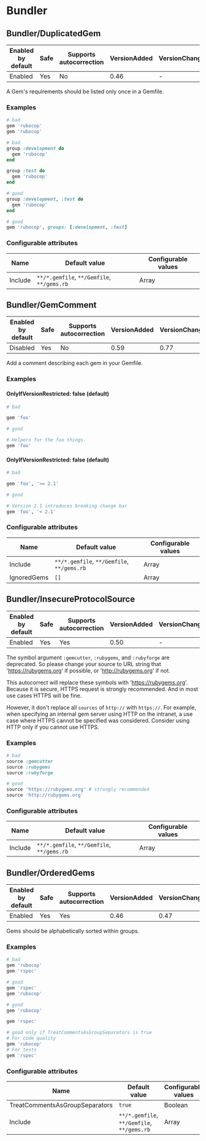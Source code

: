 # Bundler

## Bundler/DuplicatedGem

Enabled by default | Safe | Supports autocorrection | VersionAdded | VersionChanged
--- | --- | --- | --- | ---
Enabled | Yes | No | 0.46 | -

A Gem's requirements should be listed only once in a Gemfile.

### Examples

```ruby
# bad
gem 'rubocop'
gem 'rubocop'

# bad
group :development do
  gem 'rubocop'
end

group :test do
  gem 'rubocop'
end

# good
group :development, :test do
  gem 'rubocop'
end

# good
gem 'rubocop', groups: [:development, :test]
```

### Configurable attributes

Name | Default value | Configurable values
--- | --- | ---
Include | `**/*.gemfile`, `**/Gemfile`, `**/gems.rb` | Array

## Bundler/GemComment

Enabled by default | Safe | Supports autocorrection | VersionAdded | VersionChanged
--- | --- | --- | --- | ---
Disabled | Yes | No | 0.59 | 0.77

Add a comment describing each gem in your Gemfile.

### Examples

#### OnlyIfVersionRestricted: false (default)

```ruby
# bad

gem 'foo'

# good

# Helpers for the foo things.
gem 'foo'
```
#### OnlyIfVersionRestricted: false (default)

```ruby
# bad

gem 'foo', '>= 2.1'

# good

# Version 2.1 introduces breaking change bar
gem 'foo', '< 2.1'
```

### Configurable attributes

Name | Default value | Configurable values
--- | --- | ---
Include | `**/*.gemfile`, `**/Gemfile`, `**/gems.rb` | Array
IgnoredGems | `[]` | Array

## Bundler/InsecureProtocolSource

Enabled by default | Safe | Supports autocorrection | VersionAdded | VersionChanged
--- | --- | --- | --- | ---
Enabled | Yes | Yes  | 0.50 | -

The symbol argument `:gemcutter`, `:rubygems`, and `:rubyforge`
are deprecated. So please change your source to URL string that
'https://rubygems.org' if possible, or 'http://rubygems.org' if not.

This autocorrect will replace these symbols with 'https://rubygems.org'.
Because it is secure, HTTPS request is strongly recommended. And in
most use cases HTTPS will be fine.

However, it don't replace all `sources` of `http://` with `https://`.
For example, when specifying an internal gem server using HTTP on the
intranet, a use case where HTTPS cannot be specified was considered.
Consider using HTTP only if you cannot use HTTPS.

### Examples

```ruby
# bad
source :gemcutter
source :rubygems
source :rubyforge

# good
source 'https://rubygems.org' # strongly recommended
source 'http://rubygems.org'
```

### Configurable attributes

Name | Default value | Configurable values
--- | --- | ---
Include | `**/*.gemfile`, `**/Gemfile`, `**/gems.rb` | Array

## Bundler/OrderedGems

Enabled by default | Safe | Supports autocorrection | VersionAdded | VersionChanged
--- | --- | --- | --- | ---
Enabled | Yes | Yes  | 0.46 | 0.47

Gems should be alphabetically sorted within groups.

### Examples

```ruby
# bad
gem 'rubocop'
gem 'rspec'

# good
gem 'rspec'
gem 'rubocop'

# good
gem 'rubocop'

gem 'rspec'

# good only if TreatCommentsAsGroupSeparators is true
# For code quality
gem 'rubocop'
# For tests
gem 'rspec'
```

### Configurable attributes

Name | Default value | Configurable values
--- | --- | ---
TreatCommentsAsGroupSeparators | `true` | Boolean
Include | `**/*.gemfile`, `**/Gemfile`, `**/gems.rb` | Array
